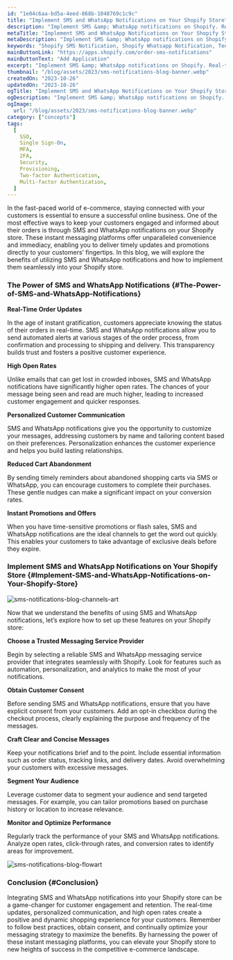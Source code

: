 ```yaml
---
id: "1e04c6aa-bd5a-4eed-868b-1048769c1c9c"
title: "Implement SMS and WhatsApp Notifications on Your Shopify Store"
description: "Implement SMS &amp; WhatsApp notifications on Shopify. Real-time updates, high open rates &amp; personalized engagement."
metaTitle: "Implement SMS and WhatsApp Notifications on Your Shopify Store"
metaDescription: "Implement SMS &amp; WhatsApp notifications on Shopify. Real-time updates, high open rates &amp; personalized engagement."
keywords: "Shopify SMS Notification, Shopify Whatsapp Notification, Teo factor authentication"
mainButtonLink: "https://apps.shopify.com/order-sms-notifications"
mainButtonText: "Add Application"
excerpt: "Implement SMS &amp; WhatsApp notifications on Shopify. Real-time updates, high open rates &amp; personalized engagement."
thumbnail: "/blog/assets/2023/sms-notifications-blog-banner.webp"
createdOn: "2023-10-26"
updatedOn: "2023-10-26"
ogTitle: "Implement SMS and WhatsApp Notifications on Your Shopify Store"
ogDescription: "Implement SMS &amp; WhatsApp notifications on Shopify. Real-time updates, high open rates &amp; personalized engagement."
ogImage:
  url: "/blog/assets/2023/sms-notifications-blog-banner.webp"
category: ["concepts"]
tags:
  [
    SSO,
    Single Sign-On,
    MFA,
    2FA,
    Security,
    Provisioning,
    Two-factor Authentication,
    Multi-factor Authentication,
  ]
---
```


In the fast-paced world of e-commerce, staying connected with your customers is essential to ensure a successful online business. One of the most effective ways to keep your customers engaged and informed about their orders is through SMS and WhatsApp notifications on your Shopify store. These instant messaging platforms offer unparalleled convenience and immediacy, enabling you to deliver timely updates and promotions directly to your customers’ fingertips. In this blog, we will explore the benefits of utilizing SMS and WhatsApp notifications and how to implement them seamlessly into your Shopify store.

### The Power of SMS and WhatsApp Notifications {#The-Power-of-SMS-and-WhatsApp-Notifications}

**Real-Time Order Updates**

In the age of instant gratification, customers appreciate knowing the status of their orders in real-time. SMS and WhatsApp notifications allow you to send automated alerts at various stages of the order process, from confirmation and processing to shipping and delivery. This transparency builds trust and fosters a positive customer experience.

**High Open Rates**

Unlike emails that can get lost in crowded inboxes, SMS and WhatsApp notifications have significantly higher open rates. The chances of your message being seen and read are much higher, leading to increased customer engagement and quicker responses.

**Personalized Customer Communication**

SMS and WhatsApp notifications give you the opportunity to customize your messages, addressing customers by name and tailoring content based on their preferences. Personalization enhances the customer experience and helps you build lasting relationships.

**Reduced Cart Abandonment**

By sending timely reminders about abandoned shopping carts via SMS or WhatsApp, you can encourage customers to complete their purchases. These gentle nudges can make a significant impact on your conversion rates.

**Instant Promotions and Offers**

When you have time-sensitive promotions or flash sales, SMS and WhatsApp notifications are the ideal channels to get the word out quickly. This enables your customers to take advantage of exclusive deals before they expire.

### Implement SMS and WhatsApp Notifications on Your Shopify Store {#Implement-SMS-and-WhatsApp-Notifications-on-Your-Shopify-Store}

![sms-notifications-blog-channels-art](/blog/assets/2023/sms-notifications-blog-channels-art.webp)

Now that we understand the benefits of using SMS and WhatsApp notifications, let’s explore how to set up these features on your Shopify store:

**Choose a Trusted Messaging Service Provider**

Begin by selecting a reliable SMS and WhatsApp messaging service provider that integrates seamlessly with Shopify. Look for features such as automation, personalization, and analytics to make the most of your notifications.

**Obtain Customer Consent**

Before sending SMS and WhatsApp notifications, ensure that you have explicit consent from your customers. Add an opt-in checkbox during the checkout process, clearly explaining the purpose and frequency of the messages.

**Craft Clear and Concise Messages**

Keep your notifications brief and to the point. Include essential information such as order status, tracking links, and delivery dates. Avoid overwhelming your customers with excessive messages.

**Segment Your Audience**

Leverage customer data to segment your audience and send targeted messages. For example, you can tailor promotions based on purchase history or location to increase relevance.

**Monitor and Optimize Performance**

Regularly track the performance of your SMS and WhatsApp notifications. Analyze open rates, click-through rates, and conversion rates to identify areas for improvement.

![sms-notifications-blog-flowart](/blog/assets/2023/sms-notifications-blog-flowart.webp)

### Conclusion {#Conclusion}

Integrating SMS and WhatsApp notifications into your Shopify store can be a game-changer for customer engagement and retention. The real-time updates, personalized communication, and high open rates create a positive and dynamic shopping experience for your customers. Remember to follow best practices, obtain consent, and continually optimize your messaging strategy to maximize the benefits. By harnessing the power of these instant messaging platforms, you can elevate your Shopify store to new heights of success in the competitive e-commerce landscape.
